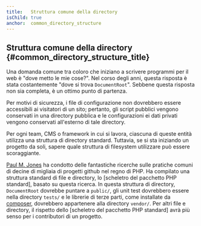 ```yaml
---
title:   Struttura comune della directory
isChild: true
anchor:  common_directory_structure
---
```


## Struttura comune della directory {#common_directory_structure_title}

Una domanda comune tra coloro che iniziano a scrivere programmi per il web è "dove metto le mie cose?".
Nel corso degli anni, questa risposta è stata costantemente "dove si trova `DocumentRoot`". 
Sebbene questa risposta non sia completa, è un ottimo punto di partenza.

Per motivi di sicurezza, i file di configurazione non dovrebbero essere accessibili ai visitatori di un sito; 
pertanto, gli script pubblici vengono conservati in una directory pubblica e le configurazioni ei dati privati ​​vengono conservati all'esterno di tale directory.

Per ogni team, CMS o framework in cui si lavora, ciascuna di queste entità utilizza una struttura di directory standard. Tuttavia, se si sta iniziando un progetto da soli, sapere quale struttura di filesystem utilizzare può essere scoraggiante.

[Paul M. Jones] ha condotto delle fantastiche ricerche sulle pratiche comuni di decine di migliaia di progetti github nel regno di PHP. Ha compilato una struttura standard di file e directory, lo [scheletro del pacchetto PHP standard], basato su questa ricerca. In questa struttura di directory, `DocumentRoot` dovrebbe puntare a `public/`, gli unit test dovrebbero essere nella directory `tests/` e le librerie di terze parti, come installate da [composer], dovrebbero appartenere alla directory `vendor/`. Per altri file e directory, il rispetto dello [scheletro del pacchetto PHP standard] avrà più senso per i contributori di un progetto.

[Paul M. Jones]: http://paul-m-jones.com/
[Standard PHP Package Skeleton]: https://github.com/php-pds/skeleton
[Composer]: /#composer_and_packagist
